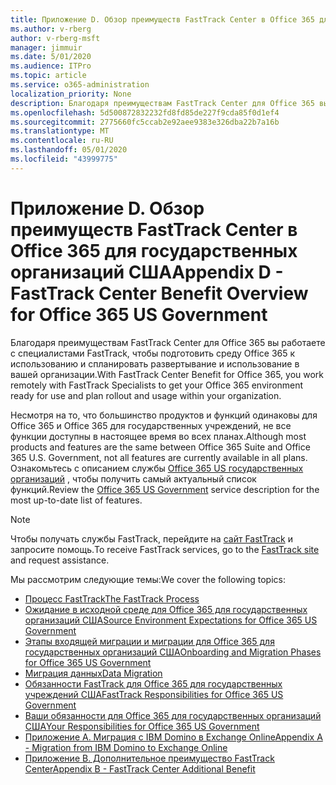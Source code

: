 ```yaml
---
title: Приложение D. Обзор преимуществ FastTrack Center в Office 365 для государственных организаций США
ms.author: v-rberg
author: v-rberg-msft
manager: jimmuir
ms.date: 5/01/2020
ms.audience: ITPro
ms.topic: article
ms.service: o365-administration
localization_priority: None
description: Благодаря преимуществам FastTrack Center для Office 365 вы работаете с специалистами FastTrack, чтобы подготовить среду Office 365 к использованию и спланировать развертывание и использование в вашей организации.
ms.openlocfilehash: 5d500872832232fd8fd85de227f9cda85f0d1ef4
ms.sourcegitcommit: 2775660fc5ccab2e92aee9383e326dba22b7a16b
ms.translationtype: MT
ms.contentlocale: ru-RU
ms.lasthandoff: 05/01/2020
ms.locfileid: "43999775"
---
```

# <a name="appendix-d---fasttrack-center-benefit-overview-for-office-365-us-government"></a><span data-ttu-id="e0618-103">Приложение D. Обзор преимуществ FastTrack Center в Office 365 для государственных организаций США</span><span class="sxs-lookup"><span data-stu-id="e0618-103">Appendix D - FastTrack Center Benefit Overview for Office 365 US Government</span></span>

<span data-ttu-id="e0618-104">Благодаря преимуществам FastTrack Center для Office 365 вы работаете с специалистами FastTrack, чтобы подготовить среду Office 365 к использованию и спланировать развертывание и использование в вашей организации.</span><span class="sxs-lookup"><span data-stu-id="e0618-104">With FastTrack Center Benefit for Office 365, you work remotely with FastTrack Specialists to get your Office 365 environment ready for use and plan rollout and usage within your organization.</span></span> 
  
<span data-ttu-id="e0618-105">Несмотря на то, что большинство продуктов и функций одинаковы для Office 365 и Office 365 для государственных учреждений, не все функции доступны в настоящее время во всех планах.</span><span class="sxs-lookup"><span data-stu-id="e0618-105">Although most products and features are the same between Office 365 Suite and Office 365 U.S. Government, not all features are currently available in all plans.</span></span> <span data-ttu-id="e0618-106">Ознакомьтесь с описанием службы [Office 365 US государственных организаций](https://aka.ms/aboutgovcloud) , чтобы получить самый актуальный список функций.</span><span class="sxs-lookup"><span data-stu-id="e0618-106">Review the [Office 365 US Government](https://aka.ms/aboutgovcloud) service description for the most up-to-date list of features.</span></span>

> [!NOTE]
> <span data-ttu-id="e0618-107">Чтобы получать службы FastTrack, перейдите на [сайт FastTrack](https://go.microsoft.com/fwlink/?linkid=780698) и запросите помощь.</span><span class="sxs-lookup"><span data-stu-id="e0618-107">To receive FastTrack services, go to the [FastTrack site](https://go.microsoft.com/fwlink/?linkid=780698) and request assistance.</span></span>  

<span data-ttu-id="e0618-108">Мы рассмотрим следующие темы:</span><span class="sxs-lookup"><span data-stu-id="e0618-108">We cover the following topics:</span></span>
- [<span data-ttu-id="e0618-109">Процесс FastTrack</span><span class="sxs-lookup"><span data-stu-id="e0618-109">The FastTrack Process</span></span>](O365-fasttrack-process.md) 
- [<span data-ttu-id="e0618-110">Ожидание в исходной среде для Office 365 для государственных организаций США</span><span class="sxs-lookup"><span data-stu-id="e0618-110">Source Environment Expectations for Office 365 US Government</span></span>](US-Gov-appendix-source-environment-expectations.md)   
- [<span data-ttu-id="e0618-111">Этапы входящей миграции и миграции для Office 365 для государственных организаций США</span><span class="sxs-lookup"><span data-stu-id="e0618-111">Onboarding and Migration Phases for Office 365 US Government</span></span>](US-Gov-appendix-onboarding-and-migration.md)
- [<span data-ttu-id="e0618-112">Миграция данных</span><span class="sxs-lookup"><span data-stu-id="e0618-112">Data Migration</span></span>](O365-data-migration.md)    
- [<span data-ttu-id="e0618-113">Обязанности FastTrack для Office 365 для государственных учреждений США</span><span class="sxs-lookup"><span data-stu-id="e0618-113">FastTrack Responsibilities for Office 365 US Government</span></span>](US-Gov-appendix-fasttrack-responsibilities.md)   
- [<span data-ttu-id="e0618-114">Ваши обязанности для Office 365 для государственных организаций США</span><span class="sxs-lookup"><span data-stu-id="e0618-114">Your Responsibilities for Office 365 US Government</span></span>](US-Gov-appendix-your-responsibilities.md) 
- [<span data-ttu-id="e0618-115">Приложение А. Миграция с IBM Domino в Exchange Online</span><span class="sxs-lookup"><span data-stu-id="e0618-115">Appendix A - Migration from IBM Domino to Exchange Online</span></span>](O365-from-ibm-domino-to-exchange-online.md)   
- [<span data-ttu-id="e0618-116">Приложение B. Дополнительное преимущество FastTrack Center</span><span class="sxs-lookup"><span data-stu-id="e0618-116">Appendix B - FastTrack Center Additional Benefit</span></span>](O365-fasttrack-additional-benefits.md)
